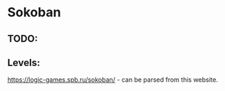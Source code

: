 Sokoban
==============

TODO:
--------------

Levels:
--------------
https://logic-games.spb.ru/sokoban/ - can be parsed from this website.